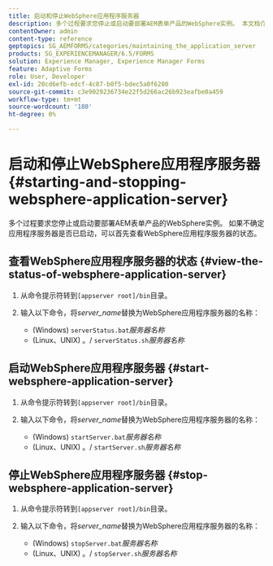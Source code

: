 ```yaml
---
title: 启动和停止WebSphere应用程序服务器
description: 多个过程要求您停止或启动要部署AEM表单产品的WebSphere实例。 本文档介绍如何启动和停止WebSphere应用程序服务器。
contentOwner: admin
content-type: reference
geptopics: SG_AEMFORMS/categories/maintaining_the_application_server
products: SG_EXPERIENCEMANAGER/6.5/FORMS
solution: Experience Manager, Experience Manager Forms
feature: Adaptive Forms
role: User, Developer
exl-id: 20cd6efb-edcf-4c87-b0f5-bdec5a0f6280
source-git-commit: c3e9029236734e22f5d266ac26b923eafbe0a459
workflow-type: tm+mt
source-wordcount: '180'
ht-degree: 0%

---
```


# 启动和停止WebSphere应用程序服务器 {#starting-and-stopping-websphere-application-server}

多个过程要求您停止或启动要部署AEM表单产品的WebSphere实例。 如果不确定应用程序服务器是否已启动，可以首先查看WebSphere应用程序服务器的状态。

## 查看WebSphere应用程序服务器的状态 {#view-the-status-of-websphere-application-server}

1. 从命令提示符转到`[appserver root]/bin`目录。
1. 输入以下命令，将&#x200B;*server_name*&#x200B;替换为WebSphere应用程序服务器的名称：

   * (Windows) `serverStatus.bat`*服务器名称*
   * (Linux、UNIX) 。/ `serverStatus.sh`*服务器名称*

## 启动WebSphere应用程序服务器 {#start-websphere-application-server}

1. 从命令提示符转到`[appserver root]/bin`目录。
1. 输入以下命令，将&#x200B;*server_name*&#x200B;替换为WebSphere应用程序服务器的名称：

   * (Windows) `startServer.bat`*服务器名称*
   * (Linux、UNIX) 。/ `startServer.sh`*服务器名称*

## 停止WebSphere应用程序服务器 {#stop-websphere-application-server}

1. 从命令提示符转到`[appserver root]/bin`目录。
1. 输入以下命令，将&#x200B;*server_name*&#x200B;替换为WebSphere应用程序服务器的名称：

   * (Windows) `stopServer.bat`*服务器名称*
   * (Linux、UNIX) 。/ `stopServer.sh`*服务器名称*
